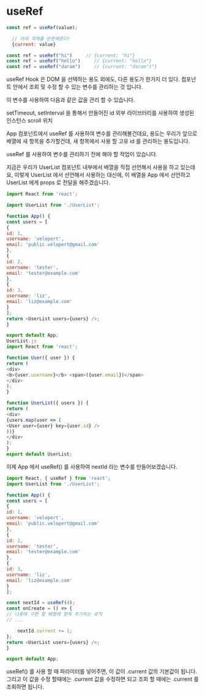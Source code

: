# useRef

```jsx
const ref = useRef(value);

  // 아래 객체를 반환해준다!
  {current: value}

const ref = useRef("hi")     // {current: "hi"}
const ref = useRef("hello")     // {current: "hello"}
const ref = useRef("daram")     // {current: "daram")"}
```
useRef Hook 은 DOM 을 선택하는 용도 외에도, 다른 용도가 한가지 더 있다. 
컴포넌트 안에서 조회 및 수정 할 수 있는 변수를 관리하는 것 입니다.



이 변수를 사용하여 다음과 같은 값을 관리 할 수 있습니다.

setTimeout, setInterval 을 통해서 만들어진 id
외부 라이브러리를 사용하여 생성된 인스턴스
scroll 위치

App 컴포넌트에서 useRef 를 사용하여 변수를 관리해볼건데요, 
용도는 우리가 앞으로 배열에 새 항목을 추가할건데, 새 항목에서 사용 할 고유 id 를 관리하는 용도입니다.

useRef 를 사용하여 변수를 관리하기 전에 해야 할 작업이 있습니다.

지금은 우리가 UserList 컴포넌트 내부에서 배열을 직접 선언해서 사용을 하고 있는데요, 이렇게 UserList 에서 선언해서 사용하는 대신에, 이 배열을 App 에서 선언하고 UserList 에게 props 로 전달을 해주겠습니다.

```App.js
import React from 'react';

import UserList from './UserList';

function App() {
const users = [
{
id: 1,
username: 'velopert',
email: 'public.velopert@gmail.com'
},
{
id: 2,
username: 'tester',
email: 'tester@example.com'
},
{
id: 3,
username: 'liz',
email: 'liz@example.com'
}
];
return <UserList users={users} />;
}

export default App;
UserList.js
import React from 'react';

function User({ user }) {
return (
<div>
<b>{user.username}</b> <span>({user.email})</span>
</div>
);
}

function UserList({ users }) {
return (
<div>
{users.map(user => (
<User user={user} key={user.id} />
))}
</div>
);
}
export default UserList;
```
이제 App 에서 useRef() 를 사용하여 nextId 라는 변수를 만들어보겠습니다.

```App.js
import React, { useRef } from 'react';
import UserList from './UserList';

function App() {
const users = [
{
id: 1,
username: 'velopert',
email: 'public.velopert@gmail.com'
},
{
id: 2,
username: 'tester',
email: 'tester@example.com'
},
{
id: 3,
username: 'liz',
email: 'liz@example.com'
}
];

const nextId = useRef(4);
const onCreate = () => {
// 나중에 구현 할 배열에 항목 추가하는 로직
// ...

    nextId.current += 1;
};
return <UserList users={users} />;
}

export default App;
```


useRef() 를 사용 할 때 파라미터를 넣어주면, 이 값이 .current 값의 기본값이 됩니다.
그리고 이 값을 수정 할때에는 .current 값을 수정하면 되고 조회 할 때에는 .current 를 조회하면 됩니다.
